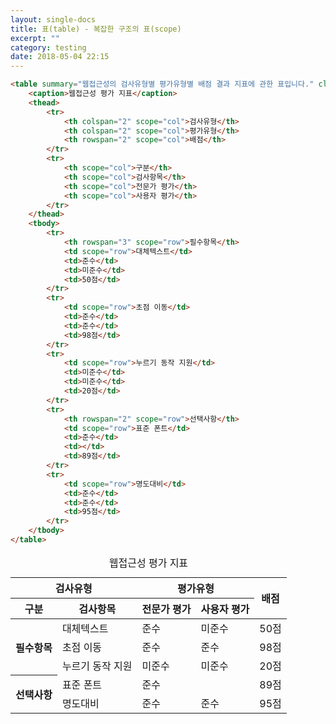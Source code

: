 ```yaml
---
layout: single-docs
title: 표(table) - 복잡한 구조의 표(scope)
excerpt: ""
category: testing
date: 2018-05-04 22:15
---
```


```html
<table summary="웹접근성의 검사유형별 평가유형별 배점 결과 지표에 관한 표입니다." class="table table-bordered border-dark">
	<caption>웹접근성 평가 지표</caption>
	<thead>
		<tr>
			<th colspan="2" scope="col">검사유형</th>
			<th colspan="2" scope="col">평가유형</th>
			<th rowspan="2" scope="col">배점</th>
		</tr>
		<tr>
			<th scope="col">구분</th>
			<th scope="col">검사항목</th>
			<th scope="col">전문가 평가</th>
			<th scope="col">사용자 평가</th>
		</tr>
	</thead>
	<tbody>
		<tr>
			<th rowspan="3" scope="row">필수항목</th>
			<td scope="row">대체텍스트</td>
			<td>준수</td>
			<td>미준수</td>
			<td>50점</td>
		</tr>
		<tr>
			<td scope="row">초점 이동</td>
			<td>준수</td>
			<td>준수</td>
			<td>98점</td>
		</tr>
		<tr>
			<td scope="row">누르기 동작 지원</td>
			<td>미준수</td>
			<td>미준수</td>
			<td>20점</td>
		</tr>
		<tr>
			<th rowspan="2" scope="row">선택사항</th>
			<td scope="row">표준 폰트</td>
			<td>준수</td>
			<td></td>
			<td>89점</td>
		</tr>
		<tr>
			<td scope="row">명도대비</td>
			<td>준수</td>
			<td>준수</td>
			<td>95점</td>
		</tr>
	</tbody>
</table>
```

<table summary="웹접근성의 검사유형별 평가유형별 배점 결과 지표에 관한 표입니다." class="table table-bordered border-dark">
	<caption>웹접근성 평가 지표</caption>
	<thead>
		<tr>
			<th colspan="2" scope="col">검사유형</th>
			<th colspan="2" scope="col">평가유형</th>
			<th rowspan="2" scope="col">배점</th>
		</tr>
		<tr>
			<th scope="col">구분</th>
			<th scope="col">검사항목</th>
			<th scope="col">전문가 평가</th>
			<th scope="col">사용자 평가</th>
		</tr>
	</thead>
	<tbody>
		<tr>
			<th rowspan="3" scope="row">필수항목</th>
			<td scope="row">대체텍스트</td>
			<td>준수</td>
			<td>미준수</td>
			<td>50점</td>
		</tr>
		<tr>
			<td scope="row">초점 이동</td>
			<td>준수</td>
			<td>준수</td>
			<td>98점</td>
		</tr>
		<tr>
			<td scope="row">누르기 동작 지원</td>
			<td>미준수</td>
			<td>미준수</td>
			<td>20점</td>
		</tr>
		<tr>
			<th rowspan="2" scope="row">선택사항</th>
			<td scope="row">표준 폰트</td>
			<td>준수</td>
			<td></td>
			<td>89점</td>
		</tr>
		<tr>
			<td scope="row">명도대비</td>
			<td>준수</td>
			<td>준수</td>
			<td>95점</td>
		</tr>
	</tbody>
</table>
